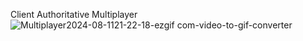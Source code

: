 Client Authoritative Multiplayer
![Multiplayer2024-08-1121-22-18-ezgif com-video-to-gif-converter](https://github.com/user-attachments/assets/a59f0df7-b308-4661-a728-c1b220e9e961)

